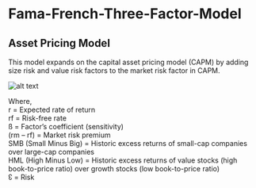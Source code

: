 # Fama-French-Three-Factor-Model

## Asset Pricing Model
This model expands on the capital asset pricing model (CAPM) by adding size risk and value risk factors to the market risk factor in CAPM.

![alt text](https://corporatefinanceinstitute.com/assets/fama-french-three-factor-model02-768x75.png)

Where,<br>
r = Expected rate of return <br>
rf = Risk-free rate <br>
ß = Factor’s coefficient (sensitivity) <br>
(rm – rf) = Market risk premium <br>
SMB (Small Minus Big) = Historic excess returns of small-cap companies over large-cap companies <br>
HML (High Minus Low) = Historic excess returns of value stocks (high book-to-price ratio) over growth stocks (low book-to-price ratio) <br>
↋ = Risk <br>

